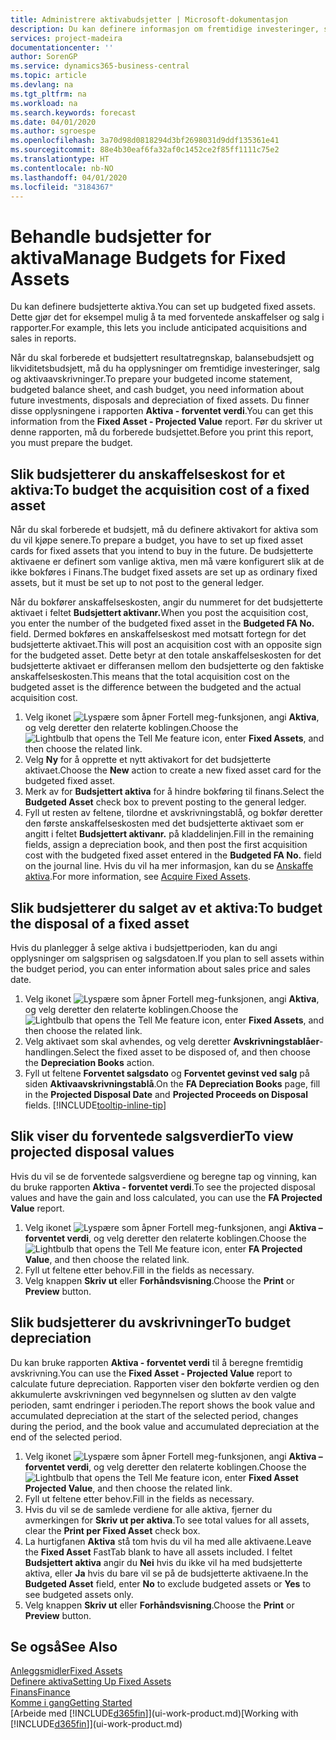 ```yaml
---
title: Administrere aktivabudsjetter | Microsoft-dokumentasjon
description: Du kan definere informasjon om fremtidige investeringer, salg og avskrivning av aktiva for å bidra til å klargjøre budsjetter og prognoser.
services: project-madeira
documentationcenter: ''
author: SorenGP
ms.service: dynamics365-business-central
ms.topic: article
ms.devlang: na
ms.tgt_pltfrm: na
ms.workload: na
ms.search.keywords: forecast
ms.date: 04/01/2020
ms.author: sgroespe
ms.openlocfilehash: 3a70d98d0818294d3bf2698031d9ddf135361e41
ms.sourcegitcommit: 88e4b30eaf6fa32af0c1452ce2f85ff1111c75e2
ms.translationtype: HT
ms.contentlocale: nb-NO
ms.lasthandoff: 04/01/2020
ms.locfileid: "3184367"
---
```

# <a name="manage-budgets-for-fixed-assets"></a><span data-ttu-id="b9b5f-103">Behandle budsjetter for aktiva</span><span class="sxs-lookup"><span data-stu-id="b9b5f-103">Manage Budgets for Fixed Assets</span></span>
<span data-ttu-id="b9b5f-104">Du kan definere budsjetterte aktiva.</span><span class="sxs-lookup"><span data-stu-id="b9b5f-104">You can set up budgeted fixed assets.</span></span> <span data-ttu-id="b9b5f-105">Dette gjør det for eksempel mulig å ta med forventede anskaffelser og salg i rapporter.</span><span class="sxs-lookup"><span data-stu-id="b9b5f-105">For example, this lets you include anticipated acquisitions and sales in reports.</span></span>  

<span data-ttu-id="b9b5f-106">Når du skal forberede et budsjettert resultatregnskap, balansebudsjett og likviditetsbudsjett, må du ha opplysninger om fremtidige investeringer, salg og aktivaavskrivninger.</span><span class="sxs-lookup"><span data-stu-id="b9b5f-106">To prepare your budgeted income statement, budgeted balance sheet, and cash budget, you need information about future investments, disposals and depreciation of fixed assets.</span></span> <span data-ttu-id="b9b5f-107">Du finner disse opplysningene i rapporten **Aktiva - forventet verdi**.</span><span class="sxs-lookup"><span data-stu-id="b9b5f-107">You can get this information from the **Fixed Asset - Projected Value** report.</span></span> <span data-ttu-id="b9b5f-108">Før du skriver ut denne rapporten, må du forberede budsjettet.</span><span class="sxs-lookup"><span data-stu-id="b9b5f-108">Before you print this report, you must prepare the budget.</span></span>  

## <a name="to-budget-the-acquisition-cost-of-a-fixed-asset"></a><span data-ttu-id="b9b5f-109">Slik budsjetterer du anskaffelseskost for et aktiva:</span><span class="sxs-lookup"><span data-stu-id="b9b5f-109">To budget the acquisition cost of a fixed asset</span></span>
<span data-ttu-id="b9b5f-110">Når du skal forberede et budsjett, må du definere aktivakort for aktiva som du vil kjøpe senere.</span><span class="sxs-lookup"><span data-stu-id="b9b5f-110">To prepare a budget, you have to set up fixed asset cards for fixed assets that you intend to buy in the future.</span></span> <span data-ttu-id="b9b5f-111">De budsjetterte aktivaene er definert som vanlige aktiva, men må være konfigurert slik at de ikke bokføres i Finans.</span><span class="sxs-lookup"><span data-stu-id="b9b5f-111">The budget fixed assets are set up as ordinary fixed assets, but it must be set up to not post to the general ledger.</span></span>

<span data-ttu-id="b9b5f-112">Når du bokfører anskaffelseskosten, angir du nummeret for det budsjetterte aktivaet i feltet **Budsjettert aktivanr.**</span><span class="sxs-lookup"><span data-stu-id="b9b5f-112">When you post the acquisition cost, you enter the number of the budgeted fixed asset in the **Budgeted FA No.** field.</span></span> <span data-ttu-id="b9b5f-113">Dermed bokføres en anskaffelseskost med motsatt fortegn for det budsjetterte aktivaet.</span><span class="sxs-lookup"><span data-stu-id="b9b5f-113">This will post an acquisition cost with an opposite sign for the budgeted asset.</span></span> <span data-ttu-id="b9b5f-114">Dette betyr at den totale anskaffelseskosten for det budsjetterte aktivaet er differansen mellom den budsjetterte og den faktiske anskaffelseskosten.</span><span class="sxs-lookup"><span data-stu-id="b9b5f-114">This means that the total acquisition cost on the budgeted asset is the difference between the budgeted and the actual acquisition cost.</span></span>

1. <span data-ttu-id="b9b5f-115">Velg ikonet ![Lyspære som åpner Fortell meg-funksjonen](media/ui-search/search_small.png "Fortell hva du vil gjøre"), angi **Aktiva**, og velg deretter den relaterte koblingen.</span><span class="sxs-lookup"><span data-stu-id="b9b5f-115">Choose the ![Lightbulb that opens the Tell Me feature](media/ui-search/search_small.png "Tell me what you want to do") icon, enter **Fixed Assets**, and then choose the related link.</span></span>
2. <span data-ttu-id="b9b5f-116">Velg **Ny** for å opprette et nytt aktivakort for det budsjetterte aktivaet.</span><span class="sxs-lookup"><span data-stu-id="b9b5f-116">Choose the **New** action to create a new fixed asset card for the budgeted fixed asset.</span></span>
3. <span data-ttu-id="b9b5f-117">Merk av for **Budsjettert aktiva** for å hindre bokføring til finans.</span><span class="sxs-lookup"><span data-stu-id="b9b5f-117">Select the **Budgeted Asset** check box to prevent posting to the general ledger.</span></span>
4. <span data-ttu-id="b9b5f-118">Fyll ut resten av feltene, tilordne et avskrivningstablå, og bokfør deretter den første anskaffelseskosten med det budsjetterte aktivaet som er angitt i feltet **Budsjettert aktivanr.** på kladdelinjen.</span><span class="sxs-lookup"><span data-stu-id="b9b5f-118">Fill in the remaining fields, assign a depreciation book, and then post the first acquisition cost with the budgeted fixed asset entered in the **Budgeted FA No.** field on the journal line.</span></span> <span data-ttu-id="b9b5f-119">Hvis du vil ha mer informasjon, kan du se [Anskaffe aktiva](fa-how-acquire.md).</span><span class="sxs-lookup"><span data-stu-id="b9b5f-119">For more information, see [Acquire Fixed Assets](fa-how-acquire.md).</span></span>

## <a name="to-budget-the-disposal-of-a-fixed-asset"></a><span data-ttu-id="b9b5f-120">Slik budsjetterer du salget av et aktiva:</span><span class="sxs-lookup"><span data-stu-id="b9b5f-120">To budget the disposal of a fixed asset</span></span>
<span data-ttu-id="b9b5f-121">Hvis du planlegger å selge aktiva i budsjettperioden, kan du angi opplysninger om salgsprisen og salgsdatoen.</span><span class="sxs-lookup"><span data-stu-id="b9b5f-121">If you plan to sell assets within the budget period, you can enter information about sales price and sales date.</span></span>

1. <span data-ttu-id="b9b5f-122">Velg ikonet ![Lyspære som åpner Fortell meg-funksjonen](media/ui-search/search_small.png "Fortell hva du vil gjøre"), angi **Aktiva**, og velg deretter den relaterte koblingen.</span><span class="sxs-lookup"><span data-stu-id="b9b5f-122">Choose the ![Lightbulb that opens the Tell Me feature](media/ui-search/search_small.png "Tell me what you want to do") icon, enter **Fixed Assets**, and then choose the related link.</span></span>
2. <span data-ttu-id="b9b5f-123">Velg aktivaet som skal avhendes, og velg deretter **Avskrivningstablåer**-handlingen.</span><span class="sxs-lookup"><span data-stu-id="b9b5f-123">Select the fixed asset to be disposed of, and then choose the **Depreciation Books** action.</span></span>
3. <span data-ttu-id="b9b5f-124">Fyll ut feltene **Forventet salgsdato** og **Forventet gevinst ved salg** på siden **Aktivaavskrivningstablå**.</span><span class="sxs-lookup"><span data-stu-id="b9b5f-124">On the **FA Depreciation Books** page, fill in the **Projected Disposal Date** and **Projected Proceeds on Disposal** fields.</span></span> [!INCLUDE[tooltip-inline-tip](includes/tooltip-inline-tip_md.md)]

## <a name="to-view-projected-disposal-values"></a><span data-ttu-id="b9b5f-125">Slik viser du forventede salgsverdier</span><span class="sxs-lookup"><span data-stu-id="b9b5f-125">To view projected disposal values</span></span>
<span data-ttu-id="b9b5f-126">Hvis du vil se de forventede salgsverdiene og beregne tap og vinning, kan du bruke rapporten **Aktiva - forventet verdi**.</span><span class="sxs-lookup"><span data-stu-id="b9b5f-126">To see the projected disposal values and have the gain and loss calculated, you can use the **FA Projected Value** report.</span></span>

1. <span data-ttu-id="b9b5f-127">Velg ikonet ![Lyspære som åpner Fortell meg-funksjonen](media/ui-search/search_small.png "Fortell hva du vil gjøre"), angi **Aktiva – forventet verdi**, og velg deretter den relaterte koblingen.</span><span class="sxs-lookup"><span data-stu-id="b9b5f-127">Choose the ![Lightbulb that opens the Tell Me feature](media/ui-search/search_small.png "Tell me what you want to do") icon, enter **FA Projected Value**, and then choose the related link.</span></span>
2. <span data-ttu-id="b9b5f-128">Fyll ut feltene etter behov.</span><span class="sxs-lookup"><span data-stu-id="b9b5f-128">Fill in the fields as necessary.</span></span>
3. <span data-ttu-id="b9b5f-129">Velg knappen **Skriv ut** eller **Forhåndsvisning**.</span><span class="sxs-lookup"><span data-stu-id="b9b5f-129">Choose the **Print** or **Preview** button.</span></span>

## <a name="to-budget-depreciation"></a><span data-ttu-id="b9b5f-130">Slik budsjetterer du avskrivninger</span><span class="sxs-lookup"><span data-stu-id="b9b5f-130">To budget depreciation</span></span>
<span data-ttu-id="b9b5f-131">Du kan bruke rapporten **Aktiva - forventet verdi** til å beregne fremtidig avskrivning.</span><span class="sxs-lookup"><span data-stu-id="b9b5f-131">You can use the **Fixed Asset - Projected Value** report to calculate future depreciation.</span></span> <span data-ttu-id="b9b5f-132">Rapporten viser den bokførte verdien og den akkumulerte avskrivningen ved begynnelsen og slutten av den valgte perioden, samt endringer i perioden.</span><span class="sxs-lookup"><span data-stu-id="b9b5f-132">The report shows the book value and accumulated depreciation at the start of the selected period, changes during the period, and the book value and accumulated depreciation at the end of the selected period.</span></span>

1. <span data-ttu-id="b9b5f-133">Velg ikonet ![Lyspære som åpner Fortell meg-funksjonen](media/ui-search/search_small.png "Fortell hva du vil gjøre"), angi **Aktiva – forventet verdi**, og velg deretter den relaterte koblingen.</span><span class="sxs-lookup"><span data-stu-id="b9b5f-133">Choose the ![Lightbulb that opens the Tell Me feature](media/ui-search/search_small.png "Tell me what you want to do") icon, enter **Fixed Asset Projected Value**, and then choose the related link.</span></span>
2. <span data-ttu-id="b9b5f-134">Fyll ut feltene etter behov.</span><span class="sxs-lookup"><span data-stu-id="b9b5f-134">Fill in the fields as necessary.</span></span>
3. <span data-ttu-id="b9b5f-135">Hvis du vil se de samlede verdiene for alle aktiva, fjerner du avmerkingen for **Skriv ut per aktiva**.</span><span class="sxs-lookup"><span data-stu-id="b9b5f-135">To see total values for all assets, clear the **Print per Fixed Asset** check box.</span></span>
4. <span data-ttu-id="b9b5f-136">La hurtigfanen **Aktiva** stå tom hvis du vil ha med alle aktivaene.</span><span class="sxs-lookup"><span data-stu-id="b9b5f-136">Leave the **Fixed Asset** FastTab blank to have all assets included.</span></span> <span data-ttu-id="b9b5f-137">I feltet **Budsjettert aktiva** angir du **Nei** hvis du ikke vil ha med budsjetterte aktiva, eller **Ja** hvis du bare vil se på de budsjetterte aktivaene.</span><span class="sxs-lookup"><span data-stu-id="b9b5f-137">In the **Budgeted Asset** field, enter **No** to exclude budgeted assets or **Yes** to see budgeted assets only.</span></span>
5. <span data-ttu-id="b9b5f-138">Velg knappen **Skriv ut** eller **Forhåndsvisning**.</span><span class="sxs-lookup"><span data-stu-id="b9b5f-138">Choose the **Print** or **Preview** button.</span></span>

## <a name="see-also"></a><span data-ttu-id="b9b5f-139">Se også</span><span class="sxs-lookup"><span data-stu-id="b9b5f-139">See Also</span></span>
[<span data-ttu-id="b9b5f-140">Anleggsmidler</span><span class="sxs-lookup"><span data-stu-id="b9b5f-140">Fixed Assets</span></span>](fa-manage.md)  
[<span data-ttu-id="b9b5f-141">Definere aktiva</span><span class="sxs-lookup"><span data-stu-id="b9b5f-141">Setting Up Fixed Assets</span></span>](fa-setup.md)  
[<span data-ttu-id="b9b5f-142">Finans</span><span class="sxs-lookup"><span data-stu-id="b9b5f-142">Finance</span></span>](finance.md)  
[<span data-ttu-id="b9b5f-143">Komme i gang</span><span class="sxs-lookup"><span data-stu-id="b9b5f-143">Getting Started</span></span>](product-get-started.md)  
<span data-ttu-id="b9b5f-144">[Arbeide med [!INCLUDE[d365fin](includes/d365fin_md.md)]](ui-work-product.md)</span><span class="sxs-lookup"><span data-stu-id="b9b5f-144">[Working with [!INCLUDE[d365fin](includes/d365fin_md.md)]](ui-work-product.md)</span></span>
